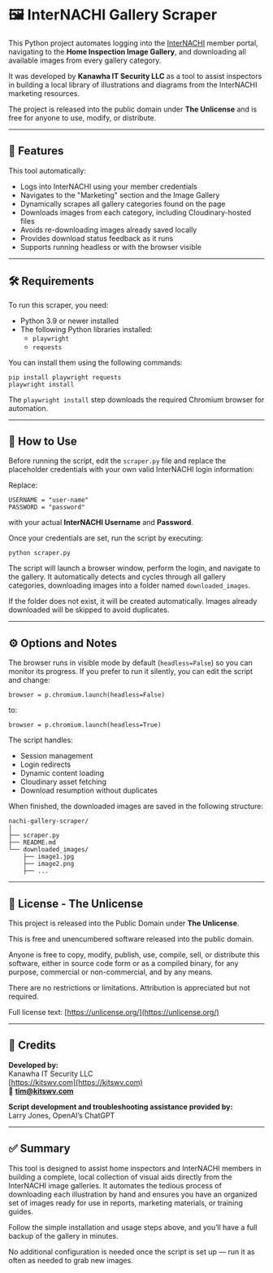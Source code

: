 # 🖼️ InterNACHI Gallery Scraper

This Python project automates logging into the [InterNACHI](https://www.nachi.org/) member portal, navigating to the **Home Inspection Image Gallery**, and downloading all available images from every gallery category.

It was developed by **Kanawha IT Security LLC** as a tool to assist inspectors in building a local library of illustrations and diagrams from the InterNACHI marketing resources.

The project is released into the public domain under **The Unlicense** and is free for anyone to use, modify, or distribute.

---

## 📜 Features

This tool automatically:
- Logs into InterNACHI using your member credentials
- Navigates to the "Marketing" section and the Image Gallery
- Dynamically scrapes all gallery categories found on the page
- Downloads images from each category, including Cloudinary-hosted files
- Avoids re-downloading images already saved locally
- Provides download status feedback as it runs
- Supports running headless or with the browser visible

---

## 🛠 Requirements

To run this scraper, you need:
- Python 3.9 or newer installed
- The following Python libraries installed:
  - `playwright`
  - `requests`

You can install them using the following commands:
```
pip install playwright requests
playwright install
```
The `playwright install` step downloads the required Chromium browser for automation.

---

## 🚀 How to Use

Before running the script, edit the `scraper.py` file and replace the placeholder credentials with your own valid InterNACHI login information:

Replace:
```
USERNAME = "user-name"
PASSWORD = "password"
```
with your actual **InterNACHI Username** and **Password**.

Once your credentials are set, run the script by executing:
```
python scraper.py
```

The script will launch a browser window, perform the login, and navigate to the gallery. It automatically detects and cycles through all gallery categories, downloading images into a folder named `downloaded_images`.

If the folder does not exist, it will be created automatically. Images already downloaded will be skipped to avoid duplicates.

---

## ⚙️ Options and Notes

The browser runs in visible mode by default (`headless=False`) so you can monitor its progress. If you prefer to run it silently, you can edit the script and change:
```
browser = p.chromium.launch(headless=False)
```
to:
```
browser = p.chromium.launch(headless=True)
```

The script handles:
- Session management
- Login redirects
- Dynamic content loading
- Cloudinary asset fetching
- Download resumption without duplicates

When finished, the downloaded images are saved in the following structure:
```
nachi-gallery-scraper/
│
├── scraper.py
├── README.md
└── downloaded_images/
    ├── image1.jpg
    ├── image2.png
    ├── ...
```

---

## 📄 License - The Unlicense

This project is released into the Public Domain under **The Unlicense**.

This is free and unencumbered software released into the public domain.

Anyone is free to copy, modify, publish, use, compile, sell, or distribute this software, either in source code form or as a compiled binary, for any purpose, commercial or non-commercial, and by any means.

There are no restrictions or limitations. Attribution is appreciated but not required.

Full license text: [https://unlicense.org/](https://unlicense.org/)

---

## 🤝 Credits

**Developed by:**  
Kanawha IT Security LLC  
[https://kitswv.com](https://kitswv.com)  
📧 **tim@kitswv.com**

**Script development and troubleshooting assistance provided by:**  
Larry Jones, OpenAI’s ChatGPT

---

## ✅ Summary

This tool is designed to assist home inspectors and InterNACHI members in building a complete, local collection of visual aids directly from the InterNACHI image galleries. It automates the tedious process of downloading each illustration by hand and ensures you have an organized set of images ready for use in reports, marketing materials, or training guides.

Follow the simple installation and usage steps above, and you’ll have a full backup of the gallery in minutes.

No additional configuration is needed once the script is set up — run it as often as needed to grab new images.

